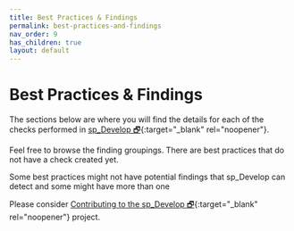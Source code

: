 ```yaml
---
title: Best Practices & Findings
permalink: best-practices-and-findings
nav_order: 9
has_children: true
layout: default
---
```

<a name="findings"></a>
# Best Practices & Findings

The sections below are where you will find the details for each of the checks performed in [sp_Develop 🗗](https://raw.githubusercontent.com/kevinmartintech/sp_develop/master/sp_Develop.sql){:target="_blank" rel="noopener"}. 

Feel free to browse the finding groupings. There are best practices that do not have a check created yet.

Some best practices might not have potential findings that sp_Develop can detect and some might have more than one

Please consider [Contributing to the sp_Develop 🗗](https://github.com/kevinmartintech/sp_Develop/blob/master/CONTRIBUTING.md){:target="_blank" rel="noopener"} project.